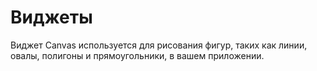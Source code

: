 # Виджеты

Виджет Canvas используется для рисования фигур, таких как линии, овалы, полигоны и прямоугольники, в вашем приложении.

